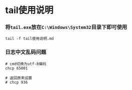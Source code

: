 # tail使用说明

### 将`tail.exe`放在`C:\Windows\System32`目录下即可使用

```
tail -f tail使用说明.md
```

### 日志中文乱码问题

```shell
# cmd切换为utf-8编码
chcp 65001

# 返回原来设置
# chcp 936
```
